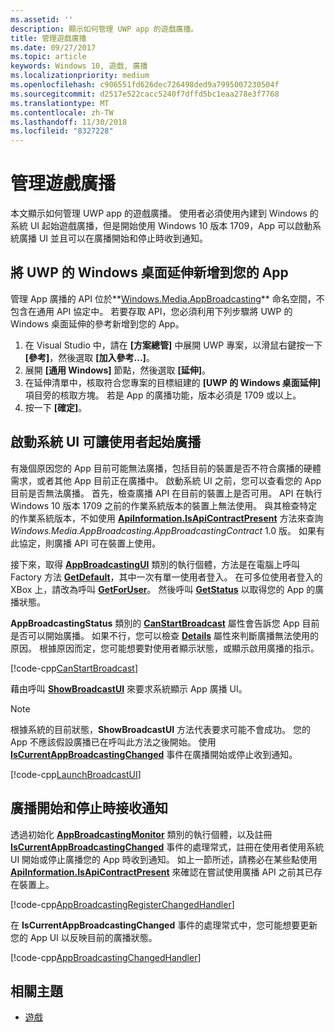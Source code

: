 ```yaml
---
ms.assetid: ''
description: 顯示如何管理 UWP app 的遊戲廣播。
title: 管理遊戲廣播
ms.date: 09/27/2017
ms.topic: article
keywords: Windows 10, 遊戲, 廣播
ms.localizationpriority: medium
ms.openlocfilehash: c906551fd626dec726498ded9a7995007230504f
ms.sourcegitcommit: d2517e522cacc5240f7dffd5bc1eaa278e3f7768
ms.translationtype: MT
ms.contentlocale: zh-TW
ms.lasthandoff: 11/30/2018
ms.locfileid: "8327228"
---
```

# <a name="manage-game-broadcasting"></a>管理遊戲廣播
本文顯示如何管理 UWP app 的遊戲廣播。 使用者必須使用內建到 Windows 的系統 UI 起始遊戲廣播，但是開始使用 Windows 10 版本 1709，App 可以啟動系統廣播 UI 並且可以在廣播開始和停止時收到通知。

## <a name="add-the-windows-desktop-extensions-for-the-uwp-to-your-app"></a>將 UWP 的 Windows 桌面延伸新增到您的 App
管理 App 廣播的 API 位於**[Windows.Media.AppBroadcasting](https://docs.microsoft.com/uwp/api/windows.media.appbroadcasting)** 命名空間，不包含在通用 API 協定中。 若要存取 API，您必須利用下列步驟將 UWP 的 Windows 桌面延伸的參考新增到您的 App。

1. 在 Visual Studio 中，請在 **\[方案總管\]** 中展開 UWP 專案，以滑鼠右鍵按一下 **\[參考\]**，然後選取 **\[加入參考...\]**。 
2. 展開 **\[通用 Windows\]** 節點，然後選取 **\[延伸\]**。
3. 在延伸清單中，核取符合您專案的目標組建的 **\[UWP 的 Windows 桌面延伸\]** 項目旁的核取方塊。 若是 App 的廣播功能，版本必須是 1709 或以上。
4. 按一下 **\[確定\]**。

## <a name="launch-the-system-ui-to-allow-the-user-to-initiate-broadcasting"></a>啟動系統 UI 可讓使用者起始廣播
有幾個原因您的 App 目前可能無法廣播，包括目前的裝置是否不符合廣播的硬體需求，或者其他 App 目前正在廣播中。 啟動系統 UI 之前，您可以查看您的 App 目前是否無法廣播。 首先，檢查廣播 API 在目前的裝置上是否可用。 API 在執行 Windows 10 版本 1709 之前的作業系統版本的裝置上無法使用。 與其檢查特定的作業系統版本，不如使用 **[ApiInformation.IsApiContractPresent](https://docs.microsoft.com/uwp/api/windows.foundation.metadata.apiinformation.isapicontractpresent)** 方法來查詢 *Windows.Media.AppBroadcasting.AppBroadcastingContract* 1.0 版。 如果有此協定，則廣播 API 可在裝置上使用。

接下來，取得 **[AppBroadcastingUI](https://docs.microsoft.com/uwp/api/windows.media.appbroadcasting.appbroadcastingui)** 類別的執行個體，方法是在電腦上呼叫 Factory 方法 **[GetDefault](https://docs.microsoft.com/uwp/api/windows.media.appbroadcasting.appbroadcastingui.GetDefault)**，其中一次有單一使用者登入。 在可多位使用者登入的 XBox 上，請改為呼叫 **[GetForUser](https://docs.microsoft.com/uwp/api/windows.media.appbroadcasting.appbroadcastingui.getforuser)**。 然後呼叫 **[GetStatus](https://docs.microsoft.com/uwp/api/windows.media.appbroadcasting.appbroadcastingui.GetStatus)** 以取得您的 App 的廣播狀態。

**AppBroadcastingStatus** 類別的 **[CanStartBroadcast](https://docs.microsoft.com/uwp/api/windows.media.appbroadcasting.appbroadcastingstatus.CanStartBroadcast)** 屬性會告訴您 App 目前是否可以開始廣播。 如果不行，您可以檢查 **[Details](https://docs.microsoft.com/uwp/api/windows.media.appbroadcasting.appbroadcastingstatus.Details)** 屬性來判斷廣播無法使用的原因。 根據原因而定，您可能想要對使用者顯示狀態，或顯示啟用廣播的指示。

[!code-cpp[CanStartBroadcast](./code/AppBroadcast/cpp/AppBroadcastExampleApp/App.cpp#SnippetCanStartBroadcast)]

藉由呼叫 **[ShowBroadcastUI](https://docs.microsoft.com/uwp/api/windows.media.appbroadcasting.appbroadcastingui.ShowBroadcastUI)** 來要求系統顯示 App 廣播 UI。

> [!NOTE] 
> 根據系統的目前狀態，**ShowBroadcastUI** 方法代表要求可能不會成功。 您的 App 不應該假設廣播已在呼叫此方法之後開始。 使用 **[IsCurrentAppBroadcastingChanged](https://docs.microsoft.com/uwp/api/windows.media.appbroadcasting.appbroadcastingmonitor.IsCurrentAppBroadcastingChanged)** 事件在廣播開始或停止收到通知。

[!code-cpp[LaunchBroadcastUI](./code/AppBroadcast/cpp/AppBroadcastExampleApp/App.cpp#SnippetLaunchBroadcastUI)]

## <a name="receive-notifications-when-broadcasting-starts-and-stops"></a>廣播開始和停止時接收通知
透過初始化 **[AppBroadcastingMonitor](https://docs.microsoft.com/uwp/api/windows.media.appbroadcasting.appbroadcastingmonitor)** 類別的執行個體，以及註冊 **[IsCurrentAppBroadcastingChanged](https://docs.microsoft.com/uwp/api/windows.media.appbroadcasting.appbroadcastingmonitor.IsCurrentAppBroadcastingChanged)** 事件的處理常式，註冊在使用者使用系統 UI 開始或停止廣播您的 App 時收到通知。 如上一節所述，請務必在某些點使用 **[ApiInformation.IsApiContractPresent](https://docs.microsoft.com/uwp/api/windows.foundation.metadata.apiinformation.isapicontractpresent)** 來確認在嘗試使用廣播 API 之前其已存在裝置上。 

[!code-cpp[AppBroadcastingRegisterChangedHandler](./code/AppBroadcast/cpp/AppBroadcastExampleApp/App.cpp#SnippetAppBroadcastingRegisterChangedHandler)]

在 **IsCurrentAppBroadcastingChanged** 事件的處理常式中，您可能想要更新您的 App UI 以反映目前的廣播狀態。

[!code-cpp[AppBroadcastingChangedHandler](./code/AppBroadcast/cpp/AppBroadcastExampleApp/App.cpp#SnippetAppBroadcastingChangedHandler)]

## <a name="related-topics"></a>相關主題

* [遊戲](index.md)

 

 




